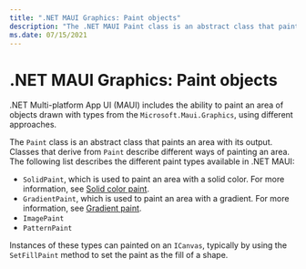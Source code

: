 ```yaml
---
title: ".NET MAUI Graphics: Paint objects"
description: "The .NET MAUI Paint class is an abstract class that paints an area with its output."
ms.date: 07/15/2021
---
```


# .NET MAUI Graphics: Paint objects

.NET Multi-platform App UI (MAUI) includes the ability to paint an area of objects drawn with types from the `Microsoft.Maui.Graphics`, using different approaches.

The `Paint` class is an abstract class that paints an area with its output. Classes that derive from `Paint` describe different ways of painting an area. The following list describes the different paint types available in .NET MAUI:

- `SolidPaint`, which is used to paint an area with a solid color. For more information, see [Solid color paint](solidcolor.md).
- `GradientPaint`, which is used to paint an area with a gradient. For more information, see [Gradient paint](gradient.md).
- `ImagePaint`
- `PatternPaint`

Instances of these types can painted on an `ICanvas`, typically by using the `SetFillPaint` method to set the paint as the fill of a shape.

